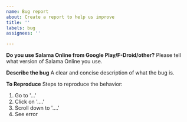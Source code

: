 ```yaml
---
name: Bug report
about: Create a report to help us improve
title: ''
labels: bug
assignees: ''

---
```


**Do you use Salama Online from Google Play/F-Droid/other?**
Please tell what version of Salama Online you use.

**Describe the bug**
A clear and concise description of what the bug is.

**To Reproduce**
Steps to reproduce the behavior:
1. Go to '...'
2. Click on '....'
3. Scroll down to '....'
4. See error
